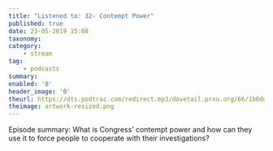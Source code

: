 ```yaml
---
title: "Listened to: 32- Contempt Power"
published: true
date: 23-05-2019 15:08
taxonomy:
category:
	- stream
tag:
	- podcasts
summary:
enabled: '0'
header_image: '0'
theurl: https://dts.podtrac.com/redirect.mp3/dovetail.prxu.org/66/1b6ddb1c-be01-41d9-b178-bf07b40e90e6/TCL_32_Contempt_Power_Part_01.mp3
theimage: artwork-resized.png
--- 
```

Episode summary: What is Congress’ contempt power and how can they use it to force people to cooperate with their investigations?
